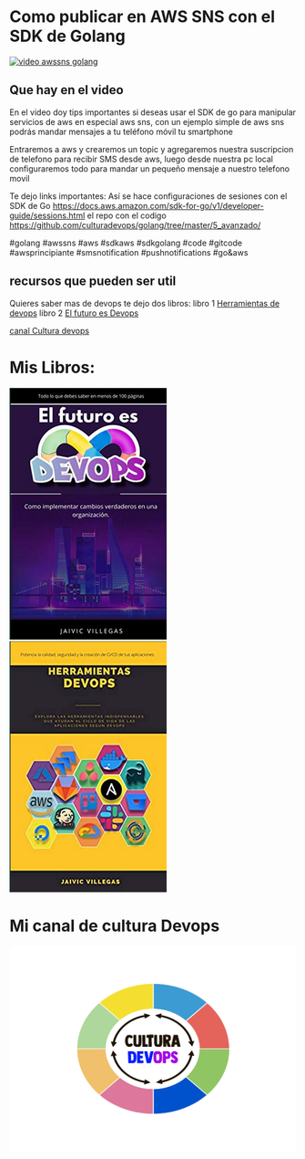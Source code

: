 # Como publicar en AWS SNS con el SDK de Golang



[![video awssns golang](https://github.com/culturadevops/golang/blob/master/5_avanzado/aws/sns/golang_aws_sns.png)](https://youtu.be/DrtuGgerKxA)


## Que hay en el video
En el video doy tips importantes si deseas usar el SDK de go para manipular servicios de aws en especial aws sns,
con un ejemplo simple de aws sns podrás mandar mensajes a tu teléfono móvil tu smartphone 

Entraremos a aws y crearemos un topic y agregaremos nuestra suscripcion de telefono para recibir SMS  desde aws, luego  desde nuestra pc local configuraremos todo para mandar un pequeño mensaje a nuestro telefono movil 

Te dejo links importantes:
Así se hace configuraciones de sesiones con el SDK de Go
https://docs.aws.amazon.com/sdk-for-go/v1/developer-guide/sessions.html
el repo con el codigo
https://github.com/culturadevops/golang/tree/master/5_avanzado/


#golang #awssns #aws #sdkaws #sdkgolang #code #gitcode #awsprincipiante #smsnotification #pushnotifications #go&aws

## recursos que pueden ser util

Quieres saber mas de devops te dejo dos libros: 
libro 1
[Herramientas de devops](https://www.amazon.com/-/es/Jaivic-Villegas-ebook/dp/B081X3HYLX) 
libro 2
[El futuro es Devops](https://www.amazon.com/-/es/Jaivic-Villegas-ebook/dp/B087MZX1SZ) 

[canal Cultura devops](https://www.youtube.com/channel/UCfJ67eVA7DkKbbIF5ceJDMA) 



# Mis Libros:

[![libros futuro es devops ](https://github.com/culturadevops/recursos/blob/master/portada-futuro-es-devops.png)](https://amzn.to/3S8AGG9) [![libros herramientas devops](https://github.com/culturadevops/recursos/blob/master/portada-herramientasdevops.png)](https://amzn.to/3ga1c4E)

# Mi canal de cultura Devops

[![canal de youtube sobre devops ](https://github.com/culturadevops/recursos/blob/master/logo-culturadevops.png)](https://www.youtube.com/channel/UCfJ67eVA7DkKbbIF5ceJDMA?sub_confirmation=1) 
